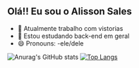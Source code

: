 ## Olá!! Eu sou o Alisson Sales

- 🔭 Atualmente trabalho com vistorias 
- 🌱 Estou estudando back-end em geral
- 😄 Pronouns: -ele/dele

![Anurag's GitHub stats](https://github-readme-stats.vercel.app/api?username=alissonsales98&show_icons=true&theme=tokyonight)
[![Top Langs](https://github-readme-stats.vercel.app/api/top-langs/?username=alissonsales98&layout=donut)](https://github.com/alissonsales98/github-readme-stats)

